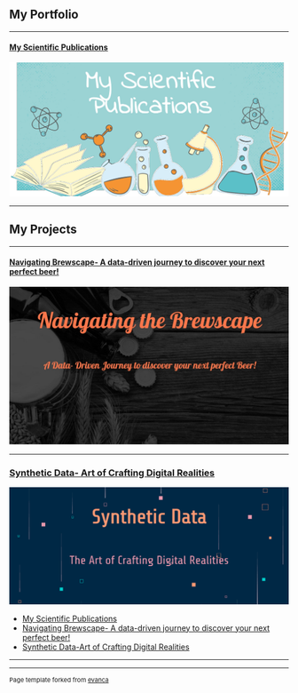 ## My Portfolio

---

#### [My Scientific Publications](https://tinyurl.com/niravdaphtary)
[<img src="images/scientific pub.jpg?raw=true"/>](https://tinyurl.com/niravdaphtary)


---
## My Projects

---

#### [Navigating Brewscape- A data-driven journey to discover your next perfect beer!](https://medium.com/@ndaphtary/navigating-the-brewscape-5ef99708b718)
[<img src="images/Navigating brewscape.jpg?raw=true"/>](https://medium.com/@ndaphtary/navigating-the-brewscape-5ef99708b718)


---

### [Synthetic Data- Art of Crafting Digital Realities](https://medium.com/@ndaphtary/synthetic-data-605f88677547)
[<img src="images/synthetic data.png?raw=true"/>](https://medium.com/@ndaphtary/synthetic-data-605f88677547)

- [My Scientific Publications](https://tinyurl.com/niravdaphtary)
- [Navigating Brewscape- A data-driven journey to discover your next perfect beer!](https://medium.com/@ndaphtary/navigating-the-brewscape-5ef99708b718)
- [Synthetic Data-Art of Crafting Digital Realities](https://medium.com/@ndaphtary/synthetic-data-605f88677547)


---




---
<p style="font-size:11px">Page template forked from <a href="https://github.com/evanca/quick-portfolio">evanca</a></p>
<!-- Remove above link if you don't want to attibute -->
